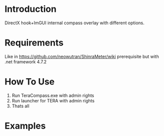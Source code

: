 # Introduction 
DirectX hook+ImGUI internal compass overlay with different options.

# Requirements
Like in https://github.com/neowutran/ShinraMeter/wiki prerequisite but with .net framework 4.7.2 

# How To Use
1.	Run TeraCompass.exe with admin rights
2.	Run launcher for TERA with admin rights
3.	Thats all

# Examples
 

